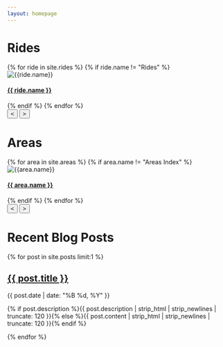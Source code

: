 ```yaml
---
layout: homepage
---
```


<div class="container-fluid">
  <div class="row py-5">
    <div class="col-md-12">
      <h1>Rides</h1>
      <div class="container-fluid">
        <div class="row">
        <div class="MultiCarousel" data-items="1,3,5,6" data-slide="1" id="MultiCarousel"  data-interval="1000">
        <div class="MultiCarousel-inner">
          {% for ride in site.rides %}
            {% if ride.name != "Rides" %}
            <div class="item carouselitem">
              <img src="{{ site.baseurl }}/images/rides/icon/{{ ride.imagePrefix }}.jpg" alt="{{ride.name}}" class="img-fluid" />
              <h4><a href="{{ site.baseurl }}{{ ride.url }}">{{ ride.name }}</a></h4>
            </div>
            {% endif %}
          {% endfor %}
          </div>
          <button class="btn btn-primary leftLst"><</button>
          <button class="btn btn-primary rightLst">></button>
          </div>
        </div>
      </div>
    </div>
  </div>
</div>

<div class="container-fluid">
  <div class="row py-5">
    <div class="col-md-12">
      <h1>Areas</h1>
      <div class="container-fluid">
        <div class="row">
        <div class="MultiCarousel" data-items="1,3,5,6" data-slide="1" id="MultiCarousel"  data-interval="1000">
        <div class="MultiCarousel-inner">
          {% for area in site.areas %}
            {% if area.name != "Areas Index" %}
            <div class="item carouselitem">
              <img src="{{ site.baseurl }}/images/areas/icon/{{ area.imagePrefix }}.jpg" alt="{{area.name}}" class="img-fluid" />
              <h4><a href="{{ site.baseurl }}{{ area.url }}">{{ area.name }}</a></h4>
            </div>
            {% endif %}
          {% endfor %}
          </div>
          <button class="btn btn-primary leftLst"><</button>
          <button class="btn btn-primary rightLst">></button>
          </div>
        </div>
      </div>
    </div>
  </div>
</div>

<div class="container-fluid">
  <div class="row py-5">
    <div class="col-md-12">
      <h1>Recent Blog Posts</h1>
      <div class="container-fluid">
        <div class="row">
          {% for post in site.posts limit:1 %}
            <div class="col-md-6">
              <h2><a href="{{ site.url }}{{ post.url }}">{{ post.title }}</a></h2>
              <p class="date"><time datetime="{{ post.date | date_to_xmlschema }}" itemprop="datePublished">{{ post.date | date: "%B %d, %Y" }}</time></p>
              <p class="">{% if post.description %}{{ post.description  | strip_html | strip_newlines | truncate: 120 }}{% else %}{{ post.content | strip_html | strip_newlines | truncate: 120 }}{% endif %}</p>
            </div>
          {% endfor %}
        </div>
      </div>
    </div>
  </div>
</div>